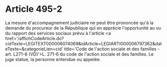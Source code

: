 # Article 495-2

La mesure d'accompagnement judiciaire ne peut être prononcée qu'à la demande du procureur de la République qui en apprécie l'opportunité au vu du rapport des services sociaux prévu à l'article <a href='/affichCodeArticle.do?cidTexte=LEGITEXT000006074069&idArticle=LEGIARTI000006797362&dateTexte=&categorieLien=cid' title='Code de l'action sociale et des familles - art. L271-6 (VD)'>L. 271-6</a> du code de l'action sociale et des familles. Le juge statue, la personne entendue ou appelée.